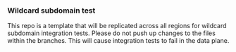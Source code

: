 ### Wildcard subdomain test

This repo is a template that will be replicated across all regions for wildcard subdomain integration tests. Please do not push up changes to the files within the branches. This will cause integration tests to fail in the data plane.
